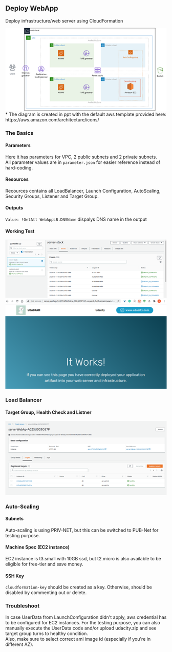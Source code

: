 ## Deploy WebApp

Deploy infrastructure/web server using CloudFormation

  <img src="https://github.com/na6an/CDevOps/blob/master/P2_Deploy_WebApp/img/diagram.png" alt="alt text">  
* The diagram is created in ppt with the default aws template provided here: https://aws.amazon.com/architecture/icons/

### The Basics  
#### Parameters  
Here it has parameters for VPC, 2 public subnets and 2 private subnets.  
All parameter values are in `parameter.json` for easier reference instead of hard-coding.

#### Resources  
Recources contains all LoadBalancer, Launch Configuration, AutoScaling, Security Groups, Listener and Target Group.

#### Outputs  
`Value: !GetAtt WebAppLB.DNSName` dispalys DNS name in the output

#### Working Test
  <img src="https://github.com/na6an/CDevOps/blob/master/P2_Deploy_WebApp/img/stacks.PNG" alt="alt text">  

  <img src="https://github.com/na6an/CDevOps/blob/master/P2_Deploy_WebApp/img/udagram.PNG" alt="alt text">  

### Load Balancer  
#### Target Group, Health Check and Listner
  <img src="https://github.com/na6an/CDevOps/blob/master/P2_Deploy_WebApp/img/target_health.PNG" alt="alt text">  

### Auto-Scaling  
#### Subnets  
Auto-scaling is using PRIV-NET, but this can be switched to PUB-Net for testing purpose.

#### Machine Spec (EC2 instance)  
EC2 instance is t3.small with 10GB ssd, but t2.micro is also available to be eligible for free-tier and save money.  

#### SSH Key 
`cloudformation-key` should be created as a key. Otherwise, should be disabled by commenting out or delete.  

### Troubleshoot  
In case UserData from LaunchConfiguration didn't apply, aws credential has to be configured for EC2 instances. For the testing purpose, you can also manually execute the UserData code and/or upload udacity.zip and see target group turns to healthy condition.  
Also, make sure to select correct ami image id (especially if you're in different AZ).

